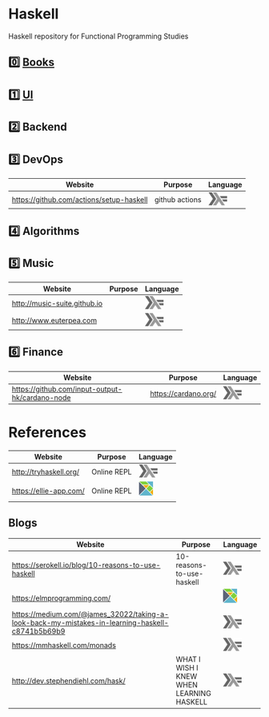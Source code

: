 # Haskell

Haskell repository for Functional Programming Studies

## :zero: [Books](Books)

## :one: [UI](UI)

## :two: Backend

## :three: DevOps

|          Website                        | Purpose                      |  Language |
|-----------------------------------------|------------------------------|-----------|
| https://github.com/actions/setup-haskell| github actions               | <img src="images/602px-Haskell-Logo.svg.png" width=37 height=26><img>   |

## :four: Algorithms 


## :five: Music

|          Website                        | Purpose                      |  Language |
|-----------------------------------------|------------------------------|-----------|
| http://music-suite.github.io            |                              | <img src="images/602px-Haskell-Logo.svg.png" width=37 height=26><img>   |
| http://www.euterpea.com                 |                              | <img src="images/602px-Haskell-Logo.svg.png" width=37 height=26><img>   |

## :six: Finance

|          Website                        | Purpose                      |  Language |
|-----------------------------------------|------------------------------|-----------|
| https://github.com/input-output-hk/cardano-node | https://cardano.org/ | <img src="images/602px-Haskell-Logo.svg.png" width=37 height=26><img>   |


# References



|          Website                        | Purpose                      |  Language |
|-----------------------------------------|------------------------------|-----------|
| http://tryhaskell.org/                  | Online REPL                  |  <img src="images/602px-Haskell-Logo.svg.png" width=37 height=26><img>   |
| https://ellie-app.com/                  | Online REPL                  |  <sup><img src="images/elm-logo.png" width=28px height=28px><img></sup>   |

## Blogs

|          Website                        | Purpose                      |  Language |
|-----------------------------------------|------------------------------|-----------|
| https://serokell.io/blog/10-reasons-to-use-haskell | 10-reasons-to-use-haskell | <img src="images/602px-Haskell-Logo.svg.png" width=37 height=26><img>   |
| https://elmprogramming.com/ | |   <sup><img src="images/elm-logo.png" width=28px height=28px><img></sup>   |
| https://medium.com/@james_32022/taking-a-look-back-my-mistakes-in-learning-haskell-c8741b5b69b9 |  |  <img src="images/602px-Haskell-Logo.svg.png" width=37 height=26><img>   |
| https://mmhaskell.com/monads |  |  <img src="images/602px-Haskell-Logo.svg.png" width=37 height=26><img>   |
| http://dev.stephendiehl.com/hask/ | WHAT I WISH I KNEW WHEN LEARNING HASKELL | <img src="images/602px-Haskell-Logo.svg.png" width=37 height=26><img>|
